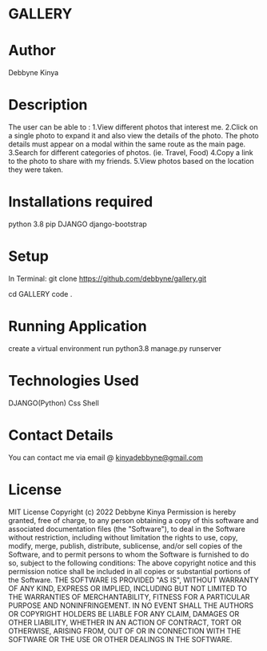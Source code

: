 # GALLERY

# Author
Debbyne Kinya

# Description
The user can be able to :
1.View different photos that interest me.
2.Click on a single photo to expand it and also view the details of the photo. The photo details must appear on a modal within the same route as the main page.
3.Search for different categories of photos. (ie. Travel, Food)
4.Copy a link to the photo to share with my friends.
5.View photos based on the location they were taken.


# Installations required
python 3.8
pip
DJANGO
django-bootstrap


# Setup
In Terminal:
git clone https://github.com/debbyne/gallery.git

 cd GALLERY
 code .
# Running Application
create a virtual environment
run python3.8 manage.py runserver
# Technologies Used
DJANGO(Python)
Css
Shell

# Contact Details
You can contact me via email @ kinyadebbyne@gmail.com

# License
MIT License Copyright (c) 2022 Debbyne Kinya Permission is hereby granted, free of charge, to any person obtaining a copy of this software and associated documentation files (the "Software"), to deal in the Software without restriction, including without limitation the rights to use, copy, modify, merge, publish, distribute, sublicense, and/or sell copies of the Software, and to permit persons to whom the Software is furnished to do so, subject to the following conditions: The above copyright notice and this permission notice shall be included in all copies or substantial portions of the Software. THE SOFTWARE IS PROVIDED "AS IS", WITHOUT WARRANTY OF ANY KIND, EXPRESS OR IMPLIED, INCLUDING BUT NOT LIMITED TO THE WARRANTIES OF MERCHANTABILITY, FITNESS FOR A PARTICULAR PURPOSE AND NONINFRINGEMENT. IN NO EVENT SHALL THE AUTHORS OR COPYRIGHT HOLDERS BE LIABLE FOR ANY CLAIM, DAMAGES OR OTHER LIABILITY, WHETHER IN AN ACTION OF CONTRACT, TORT OR OTHERWISE, ARISING FROM, OUT OF OR IN CONNECTION WITH THE SOFTWARE OR THE USE OR OTHER DEALINGS IN THE SOFTWARE.